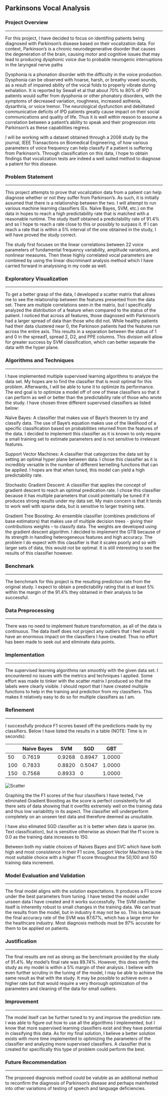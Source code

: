 ## Parkinsons Vocal Analysis


### Project Overview
---
For this project, I have decided to focus on identifing patients being diagnosed with Parkinson’s disease based on their vocalization data. For context, Parkinson’s is a chronic neurodegenerative disorder that causes the degeneration of the brain, causing motor and cognitive issues that may lead to producing dysphonic voice due to probable neurogenic interruptions in the laryngeal nerve paths

Dysphonia is a phonation disorder with the difficulty in the voice production. Dysphonia can be observed with hoarse, harsh, or breathy vowel sounds, as a result of impaired ability of the vocal folds to properly vibrate during exhalation.
It is reported by Sewall et al that about 70% to 80% of IPD patients would suffer from dysphonia or other phonatory disorders, with the symptoms of decreased variation, roughness, increased asthenia, dysarthria, or voice tremor. The neurological dysfunction and debilitated communicative deficits of IPD patients greatly cause impact on their social communications and quality of life. Thus it is well within reason to assume a correlation between a patient’s ability to speak and their progression into Parkinson’s as these capabilities regress.

I will be working with a dataset obtained through a 2008 study by the journal, IEEE Transactions on Biomedical Engineering, of how various parameters of voice frequency can help classify if a patient is suffering from Parkinson’s. Through classification on this data, I hope to obtain findings that vocalization tests are indeed a well suited method to diagnose a patient for this disease.


### Problem Statement
---
This project attempts to prove that vocalization data from a patient can help diagnose whether or not they suffer from Parkinson’s. As such, it is initially assumed that there is a relationship between the two. I will attempt to run various machine learning classifiers (Ex. Naïve Bayes, SVM, etc.) on the data in hopes to reach a high predictability rate that is matched with a reasonable runtime. The study itself obtained a predictability rate of 91.4% and so I hope to reach a rate close to this or possibly to surpass it. If I can reach a rate that is within a 5% interval of the one obtained in the study, I will have proved the study correct.

The study first focuses on the linear correlations between 22 voice parameters of fundamental frequency variability, amplitude variations, and nonlinear measures. Then these highly correlated vocal parameters are combined by using the linear discriminant analysis method which I have carried forward in analysising in my code as well.

### Exploratory Visualization
---
To get a better grasp of the data, I developed a scatter matrix that allows me to see the relationship between the features presented from the data set. There are multiple correlations seen in the matrix, but I specifically analyzed the distribution of a feature when compared to the status of the patient. I noticed that across all features, those diagnosed with Parkinson’s had a larger spread of data than those who did not. While healthy patients had their data clustered near 0, the Parkinson patients had the features run across the entire axis. This results in a separation between the status of 1 and 0 in the spread1, spread 2, D2, and PPE columns. This division will allow for greater success by SVM classification, which can better separate the data with the hyper plane.

### Algorithms and Techniques
---
I have implemented multiple supervised learning algorithms to analyze the data set. My hopes are to find the classifier that is most optimal for this problem. Afterwards, I will be able to tune it to optimize its performance. The end goal is to optimize a model off of one of these classifiers so that it can perform as well or better than the predictability rate of those who wrote the study. I have chosen three different supervised classifiers as listed below:

Naïve Bayes: A classifier that makes use of Baye’s theorem to try and classify data. The use of Baye’s equation makes use of the likelihood of a specific classification based on probabilities returned from the features of the data. I decided to implement this classifier as it is known to only require a small training set to estimate parameters and is not sensitive to irrelevant features.

Support Vector Machines: A classifier that categorizes the data set by setting an optimal hyper plane between data. I chose this classifier as it is incredibly versatile in the number of different kernelling functions that can be applied. I hopes are that when tuned, this model can yield a high predictability rate.

Stochastic Gradient Descent: A classifier that applies the concept of gradient descent to reach an optimal predication rate. I chose this classifier because it has multiple parameters that could potentially be tuned if it produces strong results under my data set. My main concern is that it tends to work well with sparse data, but is sensitive to larger training sets.

Gradient Tree Boosting: An ensemble classifier (combines predictions of base estimators) that makes use of multiple decision trees - giving their contributions weights – to classify data. The weights are developed using the gradient descent algorithm. I decided to implement the GTB because of its strength in handling heterogeneous features and high accuracy. The problem I do expect with this classifier is that it scales poorly and so with larger sets of data, this would not be optimal. It is still interesting to see the results of this classifier however.

### Benchmark
---
The benchmark for this project is the resulting prediction rate from the original study. I expect to obtain a predictability rating that is at least 5% within the margin of the 91.4% they obtained in their analysis to be successful.

### Data Preprocessing
---
There was no need to implement feature transformation, as all of the data is continuous. The data itself does not project any outliers that I feel would have an enormous impact on the classifiers I have created. Thus no effort has been made to seek out and eliminate data points.

### Implementation
---
The supervised learning algorithms ran smoothly with the given data set. I encountered no issues with the metrics and techniques I applied. Some effort was made to tinker with the scatter matrix I produced so that the labels were clearly visible. I should report that I have created multiple functions to help in the training and prediction from my classifiers. This makes it relatively easy to do so for multiple classifiers as I am.

### Refinement 
---
I successfully produce F1 scores based off the predictions made by my classifiers. Below I have listed the results in a table (NOTE: Time is in seconds):

|     | Naive Bayes |     SVM     |     SGD     |     GBT     |
|-----|-------------|-------------|-------------|-------------|
| 50  |    0.7619   |    0.9268   |    0.8947   |    1.0000   |
| 100 |    0.7833   |    0.8820   |    0.5047   |    1.0000   |
| 150 |    0.7568   |    0.8933   |      0      |    1.0000   |

![Scatter](https://github.com/RadheV/Parkinsons-Vocal-Analysis/blob/master/scatter.png)

Graphing the the F1 scores of the four classifiers I have tested, I've eliminated Gradient Boosting as the score is perfect consistently for all there sets of data showing that it overfits extremely well on the training data and thus low variabiltity in its aspect. The classifier will underperform completely on an unseen test data and therefore deemed as unsuitable.

I have also elimated SGD classifier as it is better when data is sparse (ex. Text classification), but is sensitive otherwise as shown that the f1 score is 0.0 as the training data increases to 150.

Between both my viable choices of Naives Bayes and SVC which have both high and most consistence in their F1 score, Support Vector Machines is the most suitable choice with a higher f1 score throughout the 50,100 and 150 training data increment.


### Model Evaluation and Validation
---
The final model aligns with the solution expectations. It produces a F1 score under the best parameters from tuning. I have tested the model under unseen data I have created and it works successfully. The SVM classifier itself is inherently robust to small changes in the training data. We can trust the results from the model, but in industry it may not be so. This is because the final accuracy rate of the SVM was 87.67%, which has a large error for the healthcare industry. Most diagnosis methods must be 97% accurate for them to be applied on patients.


### Justification
---
The final results are not as strong as the benchmark provided by the study of 91.4%. My model’s final rate was 89.74%. However, this does verify the study as my model is within a 5% margin of their analysis. I believe with even further scrutiny in the tuning of the model, I may be able to achieve the same result as that with the study. It may be possible to achieve even a higher rate but that would require a very thorough optimization of the parameters and cleaning of the data for small outliers.


### Improvement
---
The model itself can be further tuned to try and improve the prediction rate. I was able to figure out how to use all the algorithms I implemented, but I know that more supervised learning classifiers exist and they have potential in classifying this data. As for my final solution, I believe a better solution exists with more time implemented to optimizing the parameters of the classifier and analyzing more supervised classifiers. A classifier that is created for specifically this type of problem could perform the best.


### Future Recommendation
---

The proposed diagnosis method could be valuble as an additional method to reconfirm the diagnosis of Parkinson’s disease and perhaps mainfested into other variations of testing of speech and language deficiencies.
